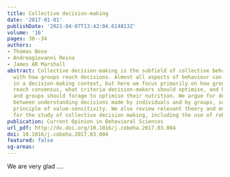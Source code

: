 ```yaml
---
title: Collective decision-making
date: '2017-01-01'
publishDate: '2021-04-07T13:42:04.614813Z'
volume: '16'
pages: 30--34
authors:
- Thomas Bose
- Andreagiovanni Reina
- James AR Marshall
abstract: Collective decision-making is the subfield of collective behaviour concerned
  with how groups reach decisions. Almost all aspects of behaviour can be considered
  in a decision-making context, but here we focus primarily on how groups should optimally
  reach consensus, what criteria decision-makers should optimise, and how individuals
  and groups should forage to optimise their nutrition. We argue for deep parallels
  between understanding decisions made by individuals and by groups, such as the decision-guiding
  principle of value-sensitivity. We also review relevant theory and empirical development
  for the study of collective decision making, including the use of robots.
publication: Current Opinion in Behavioral Sciences
url_pdf: http://dx.doi.org/10.1016/j.cobeha.2017.03.004
doi: 10.1016/j.cobeha.2017.03.004
featured: false
sg-areas:
---
```

We are very glad ....
